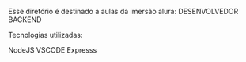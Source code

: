 Esse diretório é destinado a aulas da imersão alura: DESENVOLVEDOR BACKEND

Tecnologias utilizadas:

NodeJS
VSCODE
Expresss